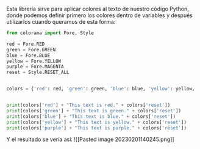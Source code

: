 Esta librería sirve para aplicar colores al texto de nuestro código Python, donde podemos definir primero los colores dentro de variables y después utilizarlos cuando queramos de esta forma:
```python
from colorama import Fore, Style

red = Fore.RED
green = Fore.GREEN
blue = Fore.BLUE
yellow = Fore.YELLOW
purple = Fore.MAGENTA
reset = Style.RESET_ALL


colors = {'red': red, 'green': green, 'blue': blue, 'yellow': yellow, 'purple': purple, 'reset': reset}


print(colors['red'] + "This text is red." + colors['reset'])
print(colors['green'] + "This text is green." + colors['reset'])
print(colors['blue'] + "This text is blue." + colors['reset'])
print(colors['yellow'] + "This text is yellow." + colors['reset'])
print(colors['purple'] + "This text is purple." + colors['reset'])
```
Y el resultado se vería así:
![[Pasted image 20230201140245.png]]